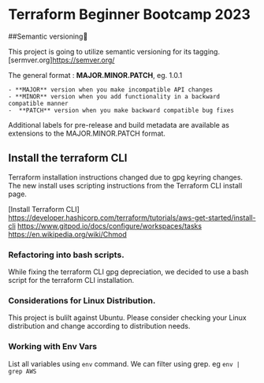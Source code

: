 # Terraform Beginner Bootcamp 2023

##Semantic versioning:mage:

This project is going to utilize semantic versioning for its tagging.
[sermver.org]https://semver.org/

The general format :
**MAJOR.MINOR.PATCH**, eg. 1.0.1

    - **MAJOR** version when you make incompatible API changes
    - **MINOR** version when you add functionality in a backward compatible manner
    -  **PATCH** version when you make backward compatible bug fixes

Additional labels for pre-release and build metadata are available as extensions to the MAJOR.MINOR.PATCH format.

## Install the terraform CLI

Terraform installation instructions changed due to gpg keyring changes. The new install uses scripting instructions from the Terraform CLI install page. 

[Install Terraform CLI] https://developer.hashicorp.com/terraform/tutorials/aws-get-started/install-cli
https://www.gitpod.io/docs/configure/workspaces/tasks
https://en.wikipedia.org/wiki/Chmod

### Refactoring into bash scripts.
While fixing the terraform CLI gpg depreciation, we decided to use a bash script for the terraform CLI installation. 

### Considerations for Linux Distribution.
This project is bulilt against Ubuntu.
Please consider checking your Linux distribution and change according to distribution needs.

### Working with Env Vars

List all variables  using `env` command.
We can filter  using grep. eg `env | grep AWS`

